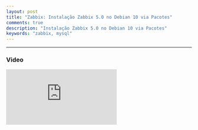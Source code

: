 ```yaml
---
layout: post
title: "Zabbix: Instalação Zabbix 5.0 no Debian 10 via Pacotes"
comments: true
description: "Instalação Zabbix 5.0 no Debian 10 via Pacotes"
keywords: "zabbix, mysql"
---
```


***

<div class="divider"></div>

### Video

<div class="video-container"><iframe src="https://www.youtube.com/embed/8GN-nyxkgbE" frameborder="0" allowfullscreen></iframe></div>
